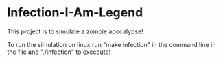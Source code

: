 # Infection-I-Am-Legend

This project is to simulate a zombie apocalypse!

To run the simulation on linux run "make infection" in the command line in the file and "./infection" to excecute!

